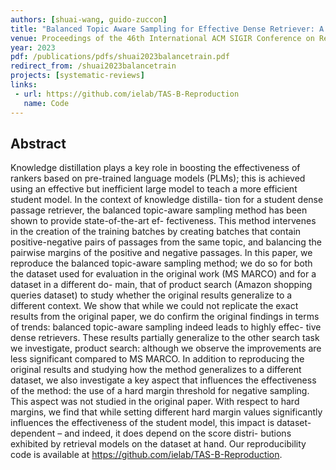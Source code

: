 ```yaml
---
authors: [shuai-wang, guido-zuccon]
title: "Balanced Topic Aware Sampling for Effective Dense Retriever: A Reproducibility Study"
venue: Proceedings of the 46th International ACM SIGIR Conference on Research and Development in Information Retrieval (SIGIR 2023)
year: 2023
pdf: /publications/pdfs/shuai2023balancetrain.pdf
redirect_from: /shuai2023balancetrain
projects: [systematic-reviews]
links:
 - url: https://github.com/ielab/TAS-B-Reproduction
   name: Code
---
```


## Abstract
Knowledge distillation plays a key role in boosting the effectiveness of rankers based on pre-trained language models (PLMs); this is achieved using an effective but inefficient large model to teach a more efficient student model. In the context of knowledge distilla- tion for a student dense passage retriever, the balanced topic-aware sampling method has been shown to provide state-of-the-art ef- fectiveness. This method intervenes in the creation of the training batches by creating batches that contain positive-negative pairs of passages from the same topic, and balancing the pairwise margins of the positive and negative passages.
In this paper, we reproduce the balanced topic-aware sampling method; we do so for both the dataset used for evaluation in the original work (MS MARCO) and for a dataset in a different do- main, that of product search (Amazon shopping queries dataset) to study whether the original results generalize to a different context. We show that while we could not replicate the exact results from the original paper, we do confirm the original findings in terms of trends: balanced topic-aware sampling indeed leads to highly effec- tive dense retrievers. These results partially generalize to the other search task we investigate, product search: although we observe the improvements are less significant compared to MS MARCO.
In addition to reproducing the original results and studying how the method generalizes to a different dataset, we also investigate a key aspect that influences the effectiveness of the method: the use of a hard margin threshold for negative sampling. This aspect was not studied in the original paper. With respect to hard margins, we find that while setting different hard margin values significantly influences the effectiveness of the student model, this impact is dataset-dependent – and indeed, it does depend on the score distri- butions exhibited by retrieval models on the dataset at hand. Our reproducibility code is available at https://github.com/ielab/TAS-B-Reproduction.